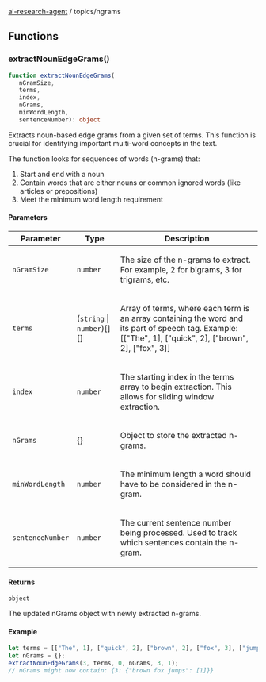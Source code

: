 [ai-research-agent](../modules.md) / topics/ngrams

## Functions

### extractNounEdgeGrams()

```ts
function extractNounEdgeGrams(
   nGramSize, 
   terms, 
   index, 
   nGrams, 
   minWordLength, 
   sentenceNumber): object
```

Extracts noun-based edge grams from a given set of terms. This function is crucial
for identifying important multi-word concepts in the text.

The function looks for sequences of words (n-grams) that:
1. Start and end with a noun
2. Contain words that are either nouns or common ignored words (like articles or prepositions)
3. Meet the minimum word length requirement

#### Parameters

<table>
<thead>
<tr>
<th>Parameter</th>
<th>Type</th>
<th>Description</th>
</tr>
</thead>
<tbody>
<tr>
<td>

`nGramSize`

</td>
<td>

`number`

</td>
<td>

The size of the n-grams to extract. For example, 2 for bigrams, 3 for trigrams, etc.

</td>
</tr>
<tr>
<td>

`terms`

</td>
<td>

(`string` \| `number`)[][]

</td>
<td>

Array of terms, where each term is an array containing the word and its part of speech tag.
                                             Example: [["The", 1], ["quick", 2], ["brown", 2], ["fox", 3]]

</td>
</tr>
<tr>
<td>

`index`

</td>
<td>

`number`

</td>
<td>

The starting index in the terms array to begin extraction. This allows for sliding window extraction.

</td>
</tr>
<tr>
<td>

`nGrams`

</td>
<td>

\{\}

</td>
<td>

Object to store the extracted n-grams.

</td>
</tr>
<tr>
<td>

`minWordLength`

</td>
<td>

`number`

</td>
<td>

The minimum length a word should have to be considered in the n-gram.

</td>
</tr>
<tr>
<td>

`sentenceNumber`

</td>
<td>

`number`

</td>
<td>

The current sentence number being processed. Used to track which sentences contain the n-gram.

</td>
</tr>
</tbody>
</table>

#### Returns

`object`

The updated nGrams object with newly extracted n-grams.

#### Example

```ts
let terms = [["The", 1], ["quick", 2], ["brown", 2], ["fox", 3], ["jumps", 4]];
let nGrams = {};
extractNounEdgeGrams(3, terms, 0, nGrams, 3, 1);
// nGrams might now contain: {3: {"brown fox jumps": [1]}}
```
